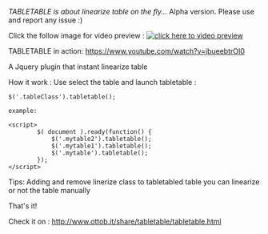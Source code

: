 *TABLETABLE is about linearize table on the fly...*
Alpha version. Please use and report any issue :)




Click the follow image for video preview :
[![click here to video preview](http://img.youtube.com/vi/jbueebtrOI0/0.jpg)](http://www.youtube.com/watch?v=jbueebtrOI0)

TABLETABLE in action:
https://www.youtube.com/watch?v=jbueebtrOI0

A Jquery plugin that instant linearize table

How it work :
    Use select the table and launch tabletable :

    $('.tableClass').tabletable();

    example:

    <script>
            $( document ).ready(function() {
                $('.mytable2').tabletable();
                $('.mytable1').tabletable();
                $('.mytable').tabletable();
            });
    </script>

Tips:
    Adding and remove linerize class to tabletabled table you can linearize or not the table manually



That's it!

Check it on :
http://www.ottob.it/share/tabletable/tabletable.html



